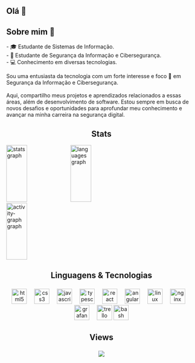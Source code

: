## Olá 👋

<h2 align="left">Sobre mim 🙂 </h2>

<p align="left">- 🎓 Estudante de Sistemas de Informação.<br>- 🔐 Estudante de Segurança da Informação e Cibersegurança.<br>- 💻 Conhecimento em diversas tecnologias.</p>

<p>Sou uma entusiasta da tecnologia com um forte interesse e foco 🎯 em Segurança da Informação e Cibersegurança.<br><br> Aqui, compartilho meus projetos e aprendizados relacionados a essas áreas, além de desenvolvimento de software. Estou sempre em busca de novos desafios e oportunidades para aprofundar meu conhecimento e avançar na minha carreira na segurança digital.</p>


###

<h2 align="center">Stats</h2>

<div display="grid" align="" width:"100%">
        <img src="https://github-readme-stats.vercel.app/api?username=biancagomess&hide_title=false&hide_rank=false&show_icons=true&include_all_commits=true&count_private=true&disable_animations=false&theme=dracula&locale=en&hide_border=false&order=1" height="150" width="33%" alt="stats graph" />
        <img src="https://github-readme-stats.vercel.app/api/top-langs?username=biancagomess&locale=en&hide_title=false&layout=compact&card_width=320&langs_count=5&theme=tokyo-night&hide_border=false&order=2&custom_title=Contribui%C3%A7%C3%B5es%20" height="150" width="33%" alt="languages graph"/>
        <img src="https://github-readme-activity-graph.vercel.app/graph?username=biancagomess&radius=16&theme=tokyo-night&area=true&order=5" height="150"  width="33%" alt="activity-graph graph"/>
</div>
 

###

<h2 align="center">Linguagens & Tecnologias</h2>

###

<div align="center">
  <img src="https://cdn.jsdelivr.net/gh/devicons/devicon/icons/html5/html5-original.svg" height="40" alt="html5 logo"  />
  <img width="12" />
  <img src="https://cdn.jsdelivr.net/gh/devicons/devicon/icons/css3/css3-original.svg" height="40" alt="css3 logo"  />
  <img width="12" />
  <img src="https://cdn.jsdelivr.net/gh/devicons/devicon/icons/javascript/javascript-original.svg" height="40" alt="javascript logo"  />
  <img width="12" />
  <img src="https://cdn.jsdelivr.net/gh/devicons/devicon/icons/typescript/typescript-original.svg" height="40" alt="typescript logo"  />
  <img width="12" />
  <img src="https://cdn.jsdelivr.net/gh/devicons/devicon/icons/react/react-original.svg" height="40" alt="react logo"  />
  <img width="12" />
  <img src="https://cdn.jsdelivr.net/gh/devicons/devicon/icons/angularjs/angularjs-original.svg" height="40" alt="angularjs logo"  />
  <img width="12" />
  <img src="https://cdn.jsdelivr.net/gh/devicons/devicon/icons/linux/linux-original.svg" height="40" alt="linux logo"  />
  <img width="12" />
  <img src="https://cdn.jsdelivr.net/gh/devicons/devicon/icons/nginx/nginx-original.svg" height="40" alt="nginx logo"  />
  <img width="12" />
  <img src="https://cdn.jsdelivr.net/gh/devicons/devicon/icons/grafana/grafana-original.svg" height="40" alt="grafana logo"  />
  <img width="12" />
  <img src="https://cdn.jsdelivr.net/gh/devicons/devicon/icons/trello/trello-plain.svg" height="40" alt="trello logo"  />
  <img src="https://cdn.simpleicons.org/gnubash/4EAA25" height="40" alt="bash logo"  />
</div>

###

<h2 align="center">Views</h2>

###

<div align="center">
  <img src="https://profile-counter.glitch.me/biancagomess/count.svg?"  />
</div>

###
